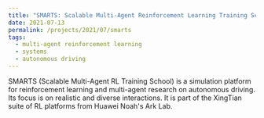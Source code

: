 ```yaml
---
title: "SMARTS: Scalable Multi-Agent Reinforcement Learning Training School for Autonomous Driving"
date: 2021-07-13
permalink: /projects/2021/07/smarts
tags:
  - multi-agent reinforcement learning
  - systems
  - autonomous driving
---
```

SMARTS (Scalable Multi-Agent RL Training School) is a simulation platform for reinforcement learning and multi-agent research on autonomous driving. Its focus is on realistic and diverse interactions. It is part of the XingTian suite of RL platforms from Huawei Noah's Ark Lab.